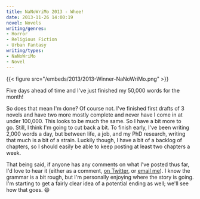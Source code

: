 ```yaml
---
title: NaNoWriMo 2013 - Whee!
date: 2013-11-26 14:00:19
novel: Novels
writing/genres:
- Horror
- Religious Fiction
- Urban Fantasy
writing/types:
- NaNoWriMo
- Novel
---
```

{{< figure src="/embeds/2013/2013-Winner-NaNoWriMo.png" >}}

Five days ahead of time and I've just finished my 50,000 words for the month!

<!--more-->

So does that mean I'm done? Of course not. I've finished first drafts of 3 novels and have two more mostly complete and never have I come in at under 100,000. This looks to be much the same. So I have a bit more to go. Still, I think I'm going to cut back a bit. To finish early, I've been writing 2,000 words a day, but between life, a job, and my PhD research, writing that much is a bit of a strain. Luckily though, I have a bit of a backlog of chapters, so I should easily be able to keep posting at least two chapters a week.

That being said, if anyone has any comments on what I've posted thus far, I'd love to hear it (either as a comment, <a href="https://twitter.com/@jpverkamp">on Twitter</a>, or <a href="mailto:me@jverkamp.com">email me</a>). I know the grammar is a bit rough, but I'm personally enjoying where the story is going. I'm starting to get a fairly clear idea of a potential ending as well; we'll see how that goes. :smile:

<img alt="" src="http://nanowrimo.org/widget/MyMonth/jpverkamp.png" />
